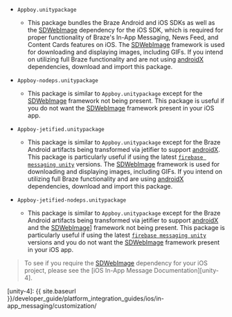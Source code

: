 * `Appboy.unitypackage`
    - This package bundles the Braze Android and iOS SDKs as well as the [SDWebImage][unity-1] dependency for the iOS SDK, which is required for proper functionality of Braze's In-App Messaging, News Feed, and Content Cards features on iOS. The [SDWebImage][unity-1] framework is used for downloading and displaying images, including GIFs. If you intend on utilizing full Braze functionality and are not using [androidX][unity-3] dependencies, download and import this package.

* `Appboy-nodeps.unitypackage`
    - This package is similar to `Appboy.unitypackage` except for the [SDWebImage][unity-1] framework not being present. This package is useful if you do not want the [SDWebImage][unity-1] framework present in your iOS app.

* `Appboy-jetified.unitypackage`
    - This package is similar to `Appboy.unitypackage` except for the Braze Android artifacts being transformed via jetifier to support [androidX][unity-3]. This package is particularly useful if using the latest [`firebase messaging unity`][unity-2] versions. The [SDWebImage][unity-1] framework is used for downloading and displaying images, including GIFs. If you intend on utilizing full Braze functionality and are using [androidX][unity-3] dependencies, download and import this package.

* `Appboy-jetified-nodeps.unitypackage`
    - This package is similar to `Appboy.unitypackage` except for the Braze Android artifacts being transformed via jetifier to support [androidX][unity-3] and the [SDWebImage][unity-1]] framework not being present. This package is particularly useful if using the latest [`firebase messaging unity`][unity-2] versions and you do not want the [SDWebImage][unity-1] framework present in your iOS app.

> To see if you require the [SDWebImage][unity-1] dependency for your iOS project, please see the [iOS In-App Message Documentation][unity-4].

[unity-1]: https://github.com/rs/SDWebImage
[unity-2]: https://firebase.google.com/docs/unity/setup
[unity-3]: https://developer.android.com/jetpack/androidx
[unity-4]: {{ site.baseurl }}/developer_guide/platform_integration_guides/ios/in-app_messaging/customization/
